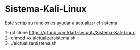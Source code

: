 # Sistema-Kali-Linux
Este scritp su funcion es ayudar a actualizar el sistema<br>

1- git clone https://github.com/dart-security/Sistema-Kali-Linux <br>
2- chmod +x alctualizarsistema.sh<br>
3- ./alctualizarsistema.sh
